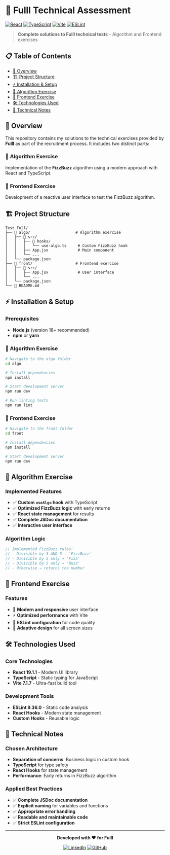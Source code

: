 # 🚀 Fulll Technical Assessment

[![React](https://img.shields.io/badge/React-19.1.1-61dafb?style=flat-square&logo=react)](https://reactjs.org/)
[![TypeScript](https://img.shields.io/badge/TypeScript-5.0+-3178c6?style=flat-square&logo=typescript)](https://www.typescriptlang.org/)
[![Vite](https://img.shields.io/badge/Vite-7.1.7-646cff?style=flat-square&logo=vite)](https://vitejs.dev/)
[![ESLint](https://img.shields.io/badge/ESLint-9.36.0-4b32c3?style=flat-square&logo=eslint)](https://eslint.org/)

> **Complete solutions to Fulll technical tests** - Algorithm and Frontend exercises

## 📋 Table of Contents

- [🎯 Overview](#-overview)
- [🏗️ Project Structure](#️-project-structure)
- [⚡ Installation & Setup](#-installation--setup)
- [🧮 Algorithm Exercise](#-algorithm-exercise)
- [🎨 Frontend Exercise](#-frontend-exercise)
- [🛠️ Technologies Used](#️-technologies-used)
- [📝 Technical Notes](#-technical-notes)

## 🎯 Overview

This repository contains my solutions to the technical exercises provided by **Fulll** as part of the recruitment process. It includes two distinct parts:

### 🧮 **Algorithm Exercise**

Implementation of the **FizzBuzz** algorithm using a modern approach with React and TypeScript.

### 🎨 **Frontend Exercise**

Development of a reactive user interface to test the FizzBuzz algorithm.

## 🏗️ Project Structure

```
Test_Full/
├── 📁 algo/                    # Algorithm exercise
│   ├── 📁 src/
│   │   ├── 📁 hooks/
│   │   │   └── use-algo.ts     # Custom FizzBuzz hook
│   │   ├── App.jsx             # Main component
│   │   └── ...
│   └── package.json
├── 📁 front/                   # Frontend exercise
│   ├── 📁 src/
│   │   ├── App.jsx             # User interface
│   │   └── ...
│   └── package.json
└── 📄 README.md
```

## ⚡ Installation & Setup

### Prerequisites

- **Node.js** (version 18+ recommended)
- **npm** or **yarn**

### 🧮 Algorithm Exercise

```bash
# Navigate to the algo folder
cd algo

# Install dependencies
npm install

# Start development server
npm run dev

# Run linting tests
npm run lint
```

### 🎨 Frontend Exercise

```bash
# Navigate to the front folder
cd front

# Install dependencies
npm install

# Start development server
npm run dev
```

## 🧮 Algorithm Exercise

### Implemented Features

- ✅ **Custom `useAlgo` hook** with TypeScript
- ✅ **Optimized FizzBuzz logic** with early returns
- ✅ **React state management** for results
- ✅ **Complete JSDoc documentation**
- ✅ **Interactive user interface**

### Algorithm Logic

```typescript
// Implemented FizzBuzz rules:
// - Divisible by 3 AND 5 → 'FizzBuzz'
// - Divisible by 3 only → 'Fizz'
// - Divisible by 5 only → 'Buzz'
// - Otherwise → returns the number
```

## 🎨 Frontend Exercise

### Features

- 🎯 **Modern and responsive** user interface
- ⚡ **Optimized performance** with Vite
- 🔧 **ESLint configuration** for code quality
- 📱 **Adaptive design** for all screen sizes

## 🛠️ Technologies Used

### Core Technologies

- **React 19.1.1** - Modern UI library
- **TypeScript** - Static typing for JavaScript
- **Vite 7.1.7** - Ultra-fast build tool

### Development Tools

- **ESLint 9.36.0** - Static code analysis
- **React Hooks** - Modern state management
- **Custom Hooks** - Reusable logic

## 📝 Technical Notes

### Chosen Architecture

- **Separation of concerns**: Business logic in custom hook
- **TypeScript** for type safety
- **React Hooks** for state management
- **Performance**: Early returns in FizzBuzz algorithm

### Applied Best Practices

- ✅ **Complete JSDoc documentation**
- ✅ **Explicit naming** for variables and functions
- ✅ **Appropriate error handling**
- ✅ **Readable and maintainable code**
- ✅ **Strict ESLint configuration**

---

<div align="center">

**Developed with ❤️ for Fulll**

[![LinkedIn](https://img.shields.io/badge/LinkedIn-Connect-blue?style=flat-square&logo=linkedin)](https://linkedin.com/in/your-profile)
[![GitHub](https://img.shields.io/badge/GitHub-Follow-black?style=flat-square&logo=github)](https://github.com/your-username)

</div>
